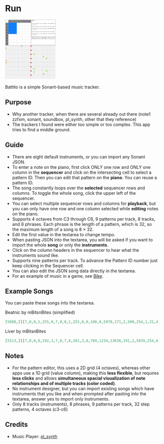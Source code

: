 
<h1><a href="//bacionejs.github.io/battito/index.html" style="text-decoration: none; color: inherit;">Run</a></h1>

<a href="//bacionejs.github.io/battito/index.html" target="_blank">
    <img src="README.jpg" width="33%" />
</a>


Battito is a simple Sonant-based music tracker.

## Purpose
- Why another tracker, when there are several already out there (note1 zzfxm, sonant, soundbox, pl_synth, other that they reference)
- The trackers I found were either too simple or too complex. This app tries to find a middle ground.

## Guide

- There are eight default instruments, or you can import any Sonant JSON.
- To enter a note on the piano, first click ONLY one row and ONLY one column in the **sequencer** and click on the intersecting cell to select a pattern ID. Then you can edit that pattern on the **piano**. You can reuse a pattern ID.
- The song constantly loops over the **selected** sequencer rows and columns. To toggle the whole song, click the upper left of the sequencer.
- You can select multiple sequencer rows and columns for **playback**, but you can only have one row and one column selected while **editing** notes on the piano.
- Supports 4 octaves from C3 through C6, 9 patterns per track, 8 tracks, and 8 phrases. Each phrase is the length of a pattern, which is 32, so the maximum length of a song is 8 × 32.
- Edit the first value in the textarea to change tempo.
- When pasting JSON into the textarea, you will be asked if you want to import the whole **song** or only the **instruments**.
- Click on the column headers in the sequencer to hear what the instruments sound like.
- Supports nine patterns per track. To advance the Pattern ID number just keep clicking in the Sequencer cell.
- You can also edit the JSON song data directly in the textarea.
- For an example of music in a game, see [Bike](https://github.com/bacionejs/bike).

## Example Songs

You can paste these songs into the textarea.

Beatnic by mBitsnBites (simplified)

```json
[5088,[[[7,0,0,1,255,0,7,0,0,1,255,0,0,100,0,5970,171,2,500,254,1,31,4,21],[1,1,1,1],[[147,0,0,0,147,0,0,0,147,0,0,0,147,0,0,0,147,0,0,0,147,0,0,0,147,0,0,0,147]]],[[7,0,0,0,255,2,7,0,4,0,255,2,0,88,2000,7505,255,2,3144,51,6,60,4,64,0,1,7,179],[1,1,1,1],[[0,0,123,0,0,0,0,0,0,0,0,0,0,0,123,0,123]]],[[7,0,0,0,192,2,7,0,0,0,201,3,0,100,150,7505,191,2,5839,254,6,121,6,147,0,1,6,195],[1,1,2,3],[[135,0,0,0,0,0,0,0,159,0,157,0,159,0,0,0,0,0,0,0,0,0,0,0,147,154,0,159],[138,0,0,0,0,0,0,0,150,0,159,0,162,0,0,0,0,0,0,0,0,0,150,0,162,150,0,159],[149,0,0,0,0,0,0,0,149,0,150,0,154,0,0,0,0,0,0,0,0,0,0,0,147,157,0,159]]]]]
```

Liver by mBitsnBites

```json
[5513,[[[7,0,0,0,192,3,7,0,7,0,201,3,0,789,1234,13636,191,2,5839,254,6,121,6,147,0,1,6,195],[1,2,0,0,1,2,1,2],[[154,0,154,0,152,0,147,0,0,0,0,0,0,0,0,0,154,0,154,0,152,0,157,0,0,0,156],[154,0,154,0,152,0,147,0,0,0,0,0,0,0,0,0,154,0,154,0,152,0,157,0,0,0,159]]],[[7,0,0,0,255,2,8,0,18,1,191,2,0,3997,56363,100000,255,2,392,255,8,69,5,67,0,1,4,57,3],[1,2,1,2,1,2,1,2],[[130],[123]]],[[8,0,0,0,0,0,8,0,0,0,0,0,60,50,419,4607,130,1,10332,120,4,16,5,108,0,0,5,187],[0,0,0,0,1,1],[[0,0,147,0,0,0,147,147,0,0,147,0,0,147,0,147,0,0,147,0,0,0,147,147,0,0,147,0,0,147,0,147]]],[[7,0,0,1,255,0,7,0,0,1,255,0,0,50,150,4800,200,2,600,254],[1,1,1,1,1,1],[[147,0,0,0,0,0,0,0,147,0,0,0,0,0,0,0,147,0,0,0,0,0,0,0,147]]],[[7,0,0,0,255,2,7,0,9,0,154,2,0,2418,1075,10614,240,3,2962,255,6,117,3,73,0,1,5,124],[0,0,0,0,1,2,1,2],[[154,0,154,0,152,0,147,0,0,0,0,0,0,0,0,0,154,0,154,0,152,0,157,0,0,0,156],[154,0,154,0,152,0,147,0,0,0,0,0,0,0,0,0,154,0,147,0,152,0,157,0,0,0,159]]],[[7,0,0,0,192,1,6,0,9,0,192,1,0,137,2000,4611,192,1,982,89,6,25,6,77,0,1,3,69],[1,2,1,3,1,3],[[130,0,130,0,142,0,130,130,0,142,130,0,142,0,130,0,130,0,130,0,142,0,130,130,0,142,130,0,142,0,130],[123,0,123,0,135,0,123,123,0,135,123,0,135,0,123,0,123,0,123,0,135,0,123,123,0,135,123,0,135,0,123],[135,0,135,0,147,0,135,135,0,147,135,0,147,0,135,0,135,0,135,0,147,0,135,135,0,147,135,0,147,0,135]]],[[7,0,0,0,255,3,8,0,0,0,255,0,127,22,88,3997,255,3,4067,234,4,33,2,84,0,1,3,28],[0,0,1,2,1,2,1,3],[[0,0,142,0,154,0,0,0,142,0,0,0,154,0,0,0,0,0,142,0,154,0,0,0,142,0,0,0,154],[0,0,147,0,154,0,0,0,147,0,0,0,154,0,0,0,0,0,147,0,154,0,147,0,0,0,154,0,0,0,154],[0,0,147,0,154,0,0,0,147,0,0,0,154,0,0,0,0,0,147,0,154,0,0,0,147]]],[[8,0,0,0,0,0,8,0,0,0,0,0,255,140347,9216,133417,208,2,2500,16,2,157,8,207,0,1,2,51],[0,0,1,1,1,1,1,1],[[147]]]]]
```



## Notes

- For the pattern editor, this uses a 2D grid (4 octaves), whereas other apps use a 1D grid (value column), making this **less flexible**, but requires **less clicks** and allows **simultaneous spacial visualization of note relationships and of multiple tracks (color coded)**. 
- No instrument designer, but you can import existing songs which have instruments that you like and when prompted after pasting into the textarea, answer yes to import only instruments.
- Only 8 tracks (instruments), 8 phrases, 9 patterns per track, 32 step patterns, 4 octaves (c3-c6)


## Credits
- Music Player: [pl_synth](https://github.com/phoboslab/pl_synth)



